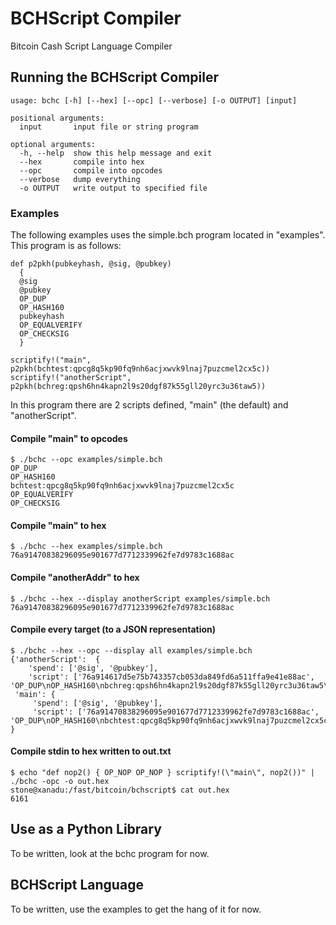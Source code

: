 # BCHScript Compiler
Bitcoin Cash Script Language Compiler


## Running the BCHScript Compiler

```
usage: bchc [-h] [--hex] [--opc] [--verbose] [-o OUTPUT] [input]

positional arguments:
  input       input file or string program

optional arguments:
  -h, --help  show this help message and exit
  --hex       compile into hex
  --opc       compile into opcodes
  --verbose   dump everything
  -o OUTPUT   write output to specified file
```

### Examples

The following examples uses the simple.bch program located in "examples".  This program is as follows:

```
def p2pkh(pubkeyhash, @sig, @pubkey)
  {
  @sig
  @pubkey
  OP_DUP
  OP_HASH160
  pubkeyhash
  OP_EQUALVERIFY
  OP_CHECKSIG
  }

scriptify!("main", p2pkh(bchtest:qpcg8q5kp90fq9nh6acjxwvk9lnaj7puzcmel2cx5c))
scriptify!("anotherScript", p2pkh(bchreg:qpsh6hn4kapn2l9s20dgf87k55gll20yrc3u36taw5))
```

In this program there are 2 scripts defined, "main" (the default) and "anotherScript".


#### Compile "main" to opcodes

```
$ ./bchc --opc examples/simple.bch 
OP_DUP
OP_HASH160
bchtest:qpcg8q5kp90fq9nh6acjxwvk9lnaj7puzcmel2cx5c
OP_EQUALVERIFY
OP_CHECKSIG
```

#### Compile "main" to hex

```
$ ./bchc --hex examples/simple.bch 
76a91470838296095e901677d7712339962fe7d9783c1688ac
```

#### Compile "anotherAddr" to hex

```
$ ./bchc --hex --display anotherScript examples/simple.bch 
76a91470838296095e901677d7712339962fe7d9783c1688ac
```

#### Compile every target (to a JSON representation)

```
$ ./bchc --hex --opc --display all examples/simple.bch
{'anotherScript':  {
    'spend': ['@sig', '@pubkey'],
    'script': ['76a914617d5e75b743357cb053da849fd6a511ffa9e41e88ac', 'OP_DUP\nOP_HASH160\nbchreg:qpsh6hn4kapn2l9s20dgf87k55gll20yrc3u36taw5\nOP_EQUALVERIFY\nOP_CHECKSIGVERIFY']},
 'main': {
     'spend': ['@sig', '@pubkey'],
     'script': ['76a91470838296095e901677d7712339962fe7d9783c1688ac', 'OP_DUP\nOP_HASH160\nbchtest:qpcg8q5kp90fq9nh6acjxwvk9lnaj7puzcmel2cx5c\nOP_EQUALVERIFY\nOP_CHECKSIGVERIFY']}
}
```

#### Compile stdin to hex written to out.txt

```
$ echo "def nop2() { OP_NOP OP_NOP } scriptify!(\"main\", nop2())" | ./bchc -opc -o out.hex
stone@xanadu:/fast/bitcoin/bchscript$ cat out.hex
6161
```

## Use as a Python Library

To be written, look at the bchc program for now.

## BCHScript Language

To be written, use the examples to get the hang of it for now.

